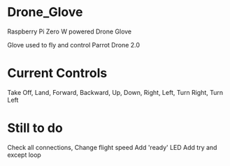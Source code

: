 # Drone_Glove
Raspberry Pi Zero W powered Drone Glove

Glove used to fly and control Parrot Drone 2.0

# Current Controls
Take Off, Land, Forward, Backward, Up, Down, Right, Left, Turn Right, Turn Left

# Still to do
Check all connections, 
Change flight speed
Add 'ready' LED
Add try and except loop


